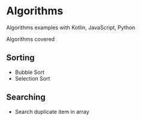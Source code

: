 # Algorithms
Algorithms examples with Kotlin, JavaScript, Python

Algorithms covered

## Sorting

- Bubble Sort
- Selection Sort

## Searching

- Search duplicate item in array
